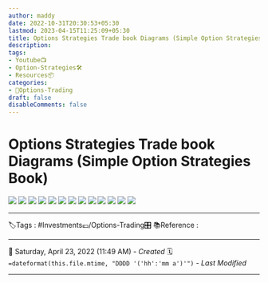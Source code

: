 ```yaml
---
author: maddy
date: 2022-10-31T20:30:53+05:30
lastmod: 2023-04-15T11:25:09+05:30
title: Options Strategies Trade book Diagrams (Simple Option Strategies Book)
description: 
tags:
- Youtube📺
- Option-Strategies🛠️
- Resources📦 
categories: 
- 🤹Options-Trading
draft: false
disableComments: false
---
```

# Options Strategies Trade book Diagrams (Simple Option Strategies Book)

![](https://i.imgur.com/LtIyy3V.jpg)
![](https://i.imgur.com/NeuuMRh.jpg)
![](https://i.imgur.com/v5jwCaJ.jpg)
![](https://i.imgur.com/NRrFrl9.jpg)
![](https://i.imgur.com/rDyGXoj.jpg)
![](https://i.imgur.com/pt5WFYt.jpg)
![](https://i.imgur.com/GJiZbPG.jpg)
![](https://i.imgur.com/Gon3J4x.jpg)
![](https://i.imgur.com/SopzVc6.jpg)
![](https://i.imgur.com/91jXMc5.jpg)
![](https://i.imgur.com/zpGC8vT.jpg)
![](https://i.imgur.com/mu7JLL6.jpg)
![](https://i.imgur.com/boP0rmE.jpg)

---
🏷️Tags :  #Investments💷/Options-Trading🎛️ 
📚Reference :

---
📅   Saturday, April 23, 2022  (11:49 AM) - *Created*
🗓️ `=dateformat(this.file.mtime, "DDDD '('hh':'mm a')'")` - *Last Modified* 

---


